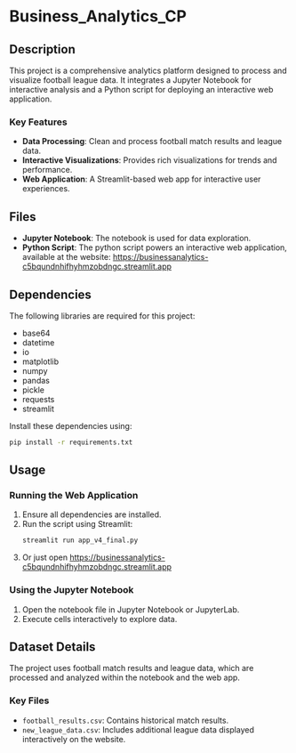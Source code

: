 
# Business_Analytics_CP

## Description
This project is a comprehensive analytics platform designed to process and visualize football league data. It integrates a Jupyter Notebook for interactive analysis and a Python script for deploying an interactive web application.

### Key Features
- **Data Processing**: Clean and process football match results and league data.
- **Interactive Visualizations**: Provides rich visualizations for trends and performance.
- **Web Application**: A Streamlit-based web app for interactive user experiences.

## Files
- **Jupyter Notebook**: The notebook is used for data exploration.
- **Python Script**: The python script powers an interactive web application, available at the website: https://businessanalytics-c5bqundnhifhyhmzobdngc.streamlit.app

## Dependencies
The following libraries are required for this project:
- base64
- datetime
- io
- matplotlib
- numpy
- pandas
- pickle
- requests
- streamlit

Install these dependencies using:
```bash
pip install -r requirements.txt
```

## Usage

### Running the Web Application
1. Ensure all dependencies are installed.
2. Run the script using Streamlit:
   ```bash
   streamlit run app_v4_final.py
   ```
3. Or just open https://businessanalytics-c5bqundnhifhyhmzobdngc.streamlit.app

### Using the Jupyter Notebook
1. Open the notebook file in Jupyter Notebook or JupyterLab.
2. Execute cells interactively to explore data.

## Dataset Details
The project uses football match results and league data, which are processed and analyzed within the notebook and the web app.

### Key Files
- `football_results.csv`: Contains historical match results.
- `new_league_data.csv`: Includes additional league data displayed interactively on the website.

